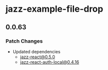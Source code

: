 # jazz-example-file-drop

## 0.0.63

### Patch Changes

- Updated dependencies
  - jazz-react@0.5.0
  - jazz-react-auth-local@0.4.16
